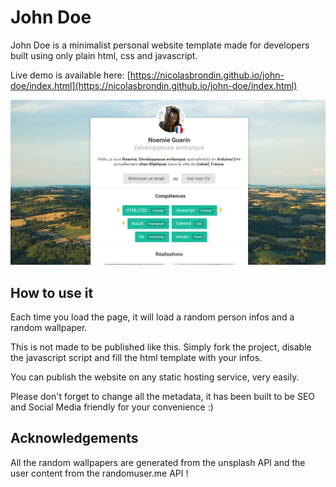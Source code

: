 # John Doe
John Doe is a minimalist personal website template made for developers built using only plain html, css and javascript.

Live demo is available here: [https://nicolasbrondin.github.io/john-doe/index.html](https://nicolasbrondin.github.io/john-doe/index.html)

![Project cover](src/img/open-graph.jpg)

## How to use it

Each time you load the page, it will load a random person infos and a random wallpaper. 

This is not made to be published like this. Simply fork the project, disable the javascript script and fill the html template with your infos.

You can publish the website on any static hosting service, very easily.

Please don't forget to change all the metadata, it has been built to be SEO and Social Media friendly for your convenience :)

## Acknowledgements
All the random wallpapers are generated from the unsplash API and the user content from the randomuser.me API !
